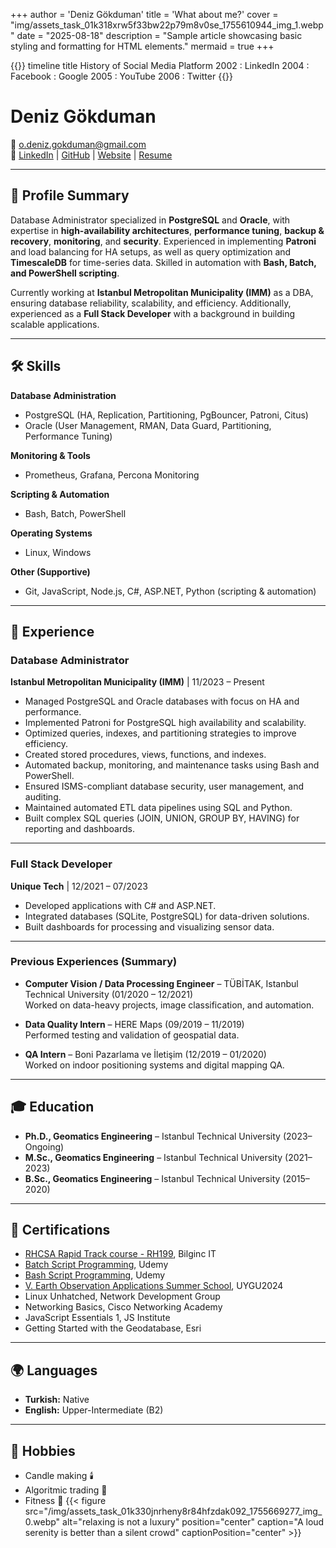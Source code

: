 +++
author = 'Deniz Gökduman'
title = 'What about me?'
cover = "img/assets_task_01k318xrw5f33bw22p79m8v0se_1755610944_img_1.webp"
date = "2025-08-18"
description = "Sample article showcasing basic styling and formatting for HTML elements."
mermaid = true
+++

{{<mermaid>}}
timeline
    title History of Social Media Platform
    2002 : LinkedIn
    2004 : Facebook
         : Google
    2005 : YouTube
    2006 : Twitter
{{</mermaid>}}

# Deniz Gökduman

📧 o.deniz.gokduman@gmail.com  
🔗 [LinkedIn](https://www.linkedin.com/in/deniz-gökduman-67219b157/) | [GitHub](https://github.com/gokdumano) | [Website](https://gokdumano.github.io/) | [Resume](/docs/deniz_gokduman_2025_cv.pdf)

---

## 🎯 Profile Summary

Database Administrator specialized in **PostgreSQL** and **Oracle**, with expertise in **high-availability architectures**, **performance tuning**, **backup & recovery**, **monitoring**, and **security**. Experienced in implementing **Patroni** and load balancing for HA setups, as well as query optimization and **TimescaleDB** for time-series data. Skilled in automation with **Bash, Batch, and PowerShell scripting**.

Currently working at **Istanbul Metropolitan Municipality (IMM)** as a DBA, ensuring database reliability, scalability, and efficiency. Additionally, experienced as a **Full Stack Developer** with a background in building scalable applications.

---

## 🛠 Skills

**Database Administration**

- PostgreSQL (HA, Replication, Partitioning, PgBouncer, Patroni, Citus)
- Oracle (User Management, RMAN, Data Guard, Partitioning, Performance Tuning)

**Monitoring & Tools**

- Prometheus, Grafana, Percona Monitoring

**Scripting & Automation**

- Bash, Batch, PowerShell

**Operating Systems**

- Linux, Windows

**Other (Supportive)**

- Git, JavaScript, Node.js, C#, ASP.NET, Python (scripting & automation)

---

## 💼 Experience

### Database Administrator

**Istanbul Metropolitan Municipality (IMM)** | 11/2023 – Present

- Managed PostgreSQL and Oracle databases with focus on HA and performance.
- Implemented Patroni for PostgreSQL high availability and scalability.
- Optimized queries, indexes, and partitioning strategies to improve efficiency.
- Created stored procedures, views, functions, and indexes.
- Automated backup, monitoring, and maintenance tasks using Bash and PowerShell.
- Ensured ISMS-compliant database security, user management, and auditing.
- Maintained automated ETL data pipelines using SQL and Python.
- Built complex SQL queries (JOIN, UNION, GROUP BY, HAVING) for reporting and dashboards.

---

### Full Stack Developer

**Unique Tech** | 12/2021 – 07/2023

- Developed applications with C# and ASP.NET.
- Integrated databases (SQLite, PostgreSQL) for data-driven solutions.
- Built dashboards for processing and visualizing sensor data.

---

### Previous Experiences (Summary)

- **Computer Vision / Data Processing Engineer** – TÜBİTAK, Istanbul Technical University (01/2020 – 12/2021)  
  Worked on data-heavy projects, image classification, and automation.

- **Data Quality Intern** – HERE Maps (09/2019 – 11/2019)  
  Performed testing and validation of geospatial data.

- **QA Intern** – Boni Pazarlama ve İletişim (12/2019 – 01/2020)  
  Worked on indoor positioning systems and digital mapping QA.

---

## 🎓 Education

- **Ph.D., Geomatics Engineering** – Istanbul Technical University (2023–Ongoing)
- **M.Sc., Geomatics Engineering** – Istanbul Technical University (2021–2023)
- **B.Sc., Geomatics Engineering** – Istanbul Technical University (2015–2020)

---

## 📜 Certifications

- <a href="/docs/certificate_of_completion_rhcsa_rapid_track_course.pdf" target="_blank">RHCSA Rapid Track course - RH199</a>, Bilginc IT
- <a href="/docs/windows_command_line_hand_on.pdf" target="_blank">Batch Script Programming</a>, Udemy
- <a href="/docs/bash_scripting_and_shell_programming.pdf" target="_blank">Bash Script Programming</a>, Udemy
- <a href="/docs/certificate_of_attendance_uygu2024.pdf" target="_blank">V. Earth Observation Applications Summer School</a>, UYGU2024
- Linux Unhatched, Network Development Group
- Networking Basics, Cisco Networking Academy
- JavaScript Essentials 1, JS Institute
- Getting Started with the Geodatabase, Esri

---

## 🌍 Languages

- **Turkish:** Native
- **English:** Upper-Intermediate (B2)

---

## 🎯 Hobbies

- Candle making 🕯️
- Algoritmic trading 💱
- Fitness 💪
  {{< figure src="/img/assets_task_01k330jnrheny8r84hfzdak092_1755669277_img_0.webp" alt="relaxing is not a luxury" position="center" caption="A loud serenity is better than a silent crowd" captionPosition="center" >}}

